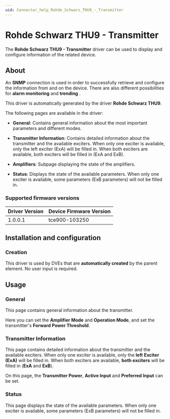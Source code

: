 ```yaml
---
uid: Connector_help_Rohde_Schwarz_THU9_-_Transmitter
---
```


# Rohde Schwarz THU9 - Transmitter

The **Rohde Schwarz THU9 - Transmitter** driver can be used to display and configure information of the related device.

## About

An **SNMP** connection is used in order to successfully retrieve and configure the information from and on the device. There are also different possibilities for **alarm monitoring** and **trending** .

This driver is automatically generated by the driver **Rohde Schwarz THU9**.

The following pages are available in the driver:

- **General:** Contains general information about the most important parameters and different modes.

- **Transmitter Information**: Contains detailed information about the transmitter and the available exciters. When only one exciter is available, only the left exciter (ExA) will be filled in. When both exciters are available, both exciters will be filled in (ExA and ExB).

- **Amplifiers**: Subpage displaying the state of the amplifiers.

- **Status**: Displays the state of the available parameters. When only one exciter is available, some parameters (ExB parameters) will not be filled in.

### Supported firmware versions

| **Driver Version** | **Device Firmware Version** |
|--------------------|-----------------------------|
| 1.0.0.1            | tce900-103250               |

## Installation and configuration

### Creation

This driver is used by DVEs that are **automatically created** by the parent element. No user input is required.

## Usage

### General

This page contains general information about the transmitter.

Here you can set the **Amplifier Mode** and **Operation Mode**, and set the transmitter's **Forward Power Threshold**.

### Transmitter Information

This page contains detailed information about the transmitter and the available exciters. When only one exciter is available, only the **left** **Exciter (ExA)** will be filled in. When both exciters are available, **both exciters** will be filled in (**ExA** and **ExB**).

On this page, the **Transmitter Power**, **Active Input** and **Preferred Input** can be set.

### Status

This page displays the state of the available parameters. When only one exciter is available, some parameters (ExB parameters) will not be filled in.
